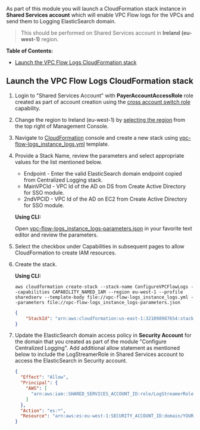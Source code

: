 As part of this module you will launch a CloudFormation stack instance in **Shared Services account** which will enable VPC Flow logs for the VPCs and send them to Logging ElasticSearch domain.

> This should be performed on Shared Services account in **Ireland (eu-west-1)** region.

**Table of Contents:**
-   [Launch the VPC Flow Logs CloudFormation stack](#launch-the-vpc-flow-logs-cloudformation-stack)


## Launch the VPC Flow Logs CloudFormation stack

1.  Login to "Shared Services Account" with **PayerAccountAccessRole** role created as part of account creation using the [cross account switch role](http://docs.aws.amazon.com/IAM/latest/UserGuide/id_roles_use_switch-role-console.html) capability.

2.  Change the region to Ireland (eu-west-1) by [selecting the region](http://docs.aws.amazon.com/awsconsolehelpdocs/latest/gsg/getting-started.html#select-region) from the top right of Management Console.

3.  Navigate to [CloudFormation](https://eu-west-1.console.aws.amazon.com/cloudformation/home?region=eu-west-1#/stacks?filter=active) console and create a new stack using [vpc-flow-logs\_instance\_logs.yml](../templates/vpc-flow-logs_instance_logs.yml) template.

4.  Provide a Stack Name, review the parameters and select appropriate values for the list mentioned below.

    -   Endpoint - Enter the valid ElasticSearch domain endpoint copied from Centralized Logging stack.
    -   MainVPCId - VPC Id of the AD on DS from Create Active Directory for SSO module.
    -   2ndVPCID - VPC Id of the AD on EC2 from Create Active Directory for SSO module.

    **Using CLI:**

    Open [vpc-flow-logs\_instance\_logs-parameters.json](../templates/vpc-flow-logs_instance_logs-parameters.json) in your favorite text editor and review the parameters.

5.  Select the checkbox under Capabilities in subsequent pages to allow CloudFormation to create IAM resources.

6.  Create the stack.

    **Using CLI:**
    ```
    aws cloudformation create-stack --stack-name ConfigureVPCFlowLogs --capabilities CAPABILITY_NAMED_IAM --region eu-west-1 --profile sharedserv --template-body file://vpc-flow-logs_instance_logs.yml --parameters file://vpc-flow-logs_instance_logs-parameters.json
    ```
    ```json
    {
        "StackId": "arn:aws:cloudformation:us-east-1:321098987654:stack/ConfigureVPCFlowLogs/3d1abad2-ba80-11e7-93d4-28a3c090500c"
    }
    ```

7.  Update the ElasticSearch domain access policy in **Security Account** for the domain that you created as part of the module "Configure Centralized Logging". Add additional allow statement as mentioned below to include the LogStreamerRole in Shared Services account to access the ElasticSearch in Security account.
    ```json
    {
      "Effect": "Allow",
      "Principal": {
        "AWS": [
          "arn:aws:iam::SHARED_SERVICES_ACCOUNT_ID:role/LogStreamerRole",
        ]
      },
      "Action": "es:*",
      "Resource": "arn:aws:es:eu-west-1:SECURITY_ACCOUNT_ID:domain/YOUR_DOMAIN_NAME/*"
    }
    ```
